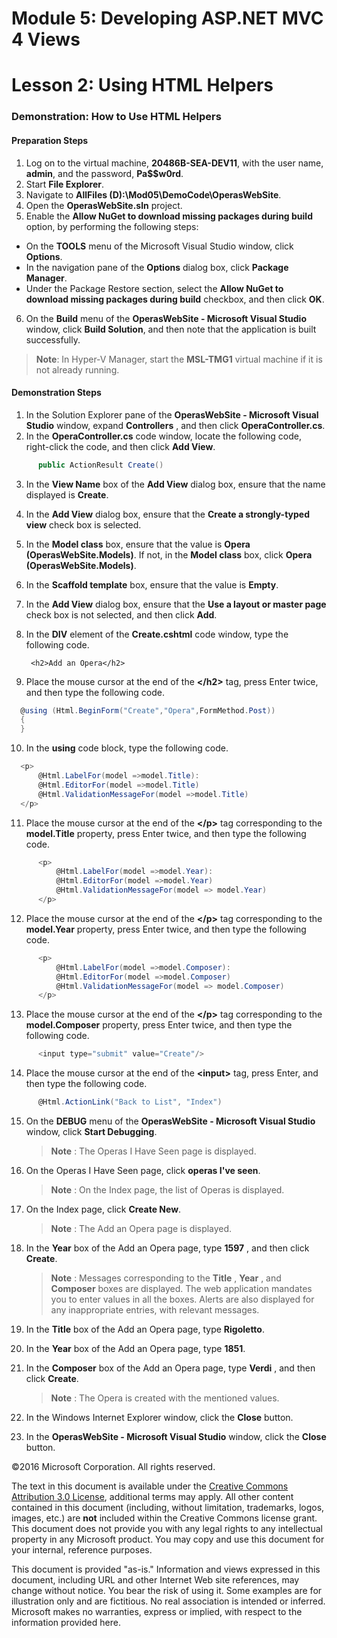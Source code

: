 ﻿# Module 5: Developing ASP.NET MVC 4 Views

# Lesson 2: Using HTML Helpers

### Demonstration: How to Use HTML Helpers

#### Preparation Steps

1. Log on to the virtual machine, **20486B-SEA-DEV11**, with the user name, **admin**, and the password, **Pa$$w0rd**.
2. Start **File Explorer**.
3. Navigate to **AllFiles (D):\Mod05\DemoCode\OperasWebSite**.
4. Open the **OperasWebSite.sln** project.
5. Enable the **Allow NuGet to download missing packages during build** option, by performing the following steps:     
  - On the **TOOLS** menu of the Microsoft Visual Studio window, click **Options**.     
  - In the navigation pane of the **Options** dialog box, click **Package Manager**.   
  - Under the Package Restore section, select the **Allow NuGet to download missing packages during build** checkbox, and then click **OK**.
6. On the **Build** menu of the **OperasWebSite - Microsoft Visual Studio** window, click **Build Solution**, and then note that the application is built successfully.
  
  >**Note**: In Hyper-V Manager, start the **MSL-TMG1** virtual machine if it is not already running.   

#### Demonstration Steps

1. In the Solution Explorer pane of the **OperasWebSite - Microsoft Visual Studio** window, expand **Controllers** , and then click  **OperaController.cs**.
2. In the **OperaController.cs** code window, locate the following code, right-click the code, and then click **Add View**.

  ```cs
		public ActionResult Create()
```
3. In the **View Name** box of the **Add View** dialog box, ensure that the name displayed is **Create**.
4. In the **Add View** dialog box, ensure that the **Create a strongly-typed view** check box is selected.
5. In the **Model class** box, ensure that the value is **Opera (OperasWebSite.Models)**. If not, in the **Model class** box, click **Opera (OperasWebSite.Models)**.
6. In the **Scaffold template** box, ensure that the value is **Empty**.
7. In the **Add View** dialog box, ensure that the **Use a layout or master page** check box is not selected, and then click **Add**.
8. In the **DIV** element of the **Create.cshtml** code window, type the following code.

		<h2>Add an Opera</h2>

9. Place the mouse cursor at the end of the **&lt;/h2&gt;** tag, press Enter twice, and then type the following code.

  ```cs
	@using (Html.BeginForm("Create","Opera",FormMethod.Post))   
    {
    }
```
10. In the **using** code block, type the following code.

  ```cs
	<p> 
        @Html.LabelFor(model =>model.Title):        
		@Html.EditorFor(model =>model.Title) 
		@Html.ValidationMessageFor(model =>model.Title)   
    </p>
```
11. Place the mouse cursor at the end of the **&lt;/p&gt;** tag corresponding to the **model.Title** property, press Enter twice, and then type the following code.

  ```cs
		<p>
        	@Html.LabelFor(model =>model.Year): 
			@Html.EditorFor(model =>model.Year)
			@Html.ValidationMessageFor(model => model.Year)		   
		</p>
```
12. Place the mouse cursor at the end of the **&lt;/p&gt;** tag corresponding to the **model.Year** property, press Enter twice, and then type the following code.

  ```cs
		<p>
        	@Html.LabelFor(model =>model.Composer):
        	@Html.EditorFor(model =>model.Composer) 
        	@Html.ValidationMessageFor(model => model.Composer)
        </p>
```
13. Place the mouse cursor at the end of the **&lt;/p&gt;** tag corresponding to the **model.Composer** property, press Enter twice, and then type the following code.

  ```cs
		<input type="submit" value="Create"/>
```
14. Place the mouse cursor at the end of the **&lt;input&gt;** tag, press Enter, and then type the following code.

  ```cs
		@Html.ActionLink("Back to List", "Index")
```
15. On the **DEBUG** menu of the **OperasWebSite - Microsoft Visual Studio** window, click **Start Debugging**.

    >**Note** : The Operas I Have Seen page is displayed.

16. On the Operas I Have Seen page, click **operas I've seen**.

    >**Note** : On the Index page, the list of Operas is displayed.

17. On the Index page, click **Create New**.

    >**Note** : The Add an Opera page is displayed.

18. In the **Year** box of the Add an Opera page, type **1597** , and then click **Create**.

    >**Note** : Messages corresponding to the **Title** , **Year** , and **Composer** boxes are displayed. The web application mandates you to enter values in all the boxes. Alerts are also displayed for any inappropriate entries, with relevant messages.

19. In the **Title** box of the Add an Opera page, type **Rigoletto**.
20. In the **Year** box of the Add an Opera page, type **1851**.
21. In the **Composer** box of the Add an Opera page, type **Verdi** , and then click **Create**.

    >**Note** : The Opera is created with the mentioned values.

22. In the Windows Internet Explorer window, click the **Close** button.
23. In the **OperasWebSite - Microsoft Visual Studio** window, click the **Close** button.

©2016 Microsoft Corporation. All rights reserved.

The text in this document is available under the  [Creative Commons Attribution 3.0 License](https://creativecommons.org/licenses/by/3.0/legalcode), additional terms may apply. All other content contained in this document (including, without limitation, trademarks, logos, images, etc.) are  **not**  included within the Creative Commons license grant. This document does not provide you with any legal rights to any intellectual property in any Microsoft product. You may copy and use this document for your internal, reference purposes.

This document is provided &quot;as-is.&quot; Information and views expressed in this document, including URL and other Internet Web site references, may change without notice. You bear the risk of using it. Some examples are for illustration only and are fictitious. No real association is intended or inferred. Microsoft makes no warranties, express or implied, with respect to the information provided here.
